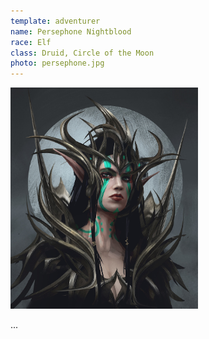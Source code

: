 ```yaml
---
template: adventurer
name: Persephone Nightblood
race: Elf
class: Druid, Circle of the Moon
photo: persephone.jpg
---
```


<img src="./persephone.jpg" alt="Persephone" class="align-left" style="max-width: 300px;"/>

...
